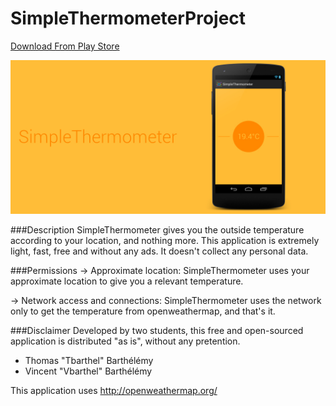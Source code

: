 SimpleThermometerProject
========================
[Download From Play Store](https://play.google.com/store/apps/details?id=fr.tvbarthel.apps.simplethermometer)

![feature graphic](StoreListing/en-GB/feature_graphic.jpg)

###Description
SimpleThermometer gives you the outside temperature according to your location, and nothing more. This application is extremely light, fast, free and without any ads. It doesn't collect any personal data.

###Permissions
&rarr; Approximate location: SimpleThermometer uses your approximate location to give you a relevant temperature.

&rarr; Network access and connections: SimpleThermometer uses the network only to get the temperature from openweathermap, and that's it.

###Disclaimer
Developed by two students, this free and open-sourced application is distributed "as is", without any pretention.

* Thomas "Tbarthel" Barthélémy
* Vincent "Vbarthel" Barthélémy
 
This application uses http://openweathermap.org/
